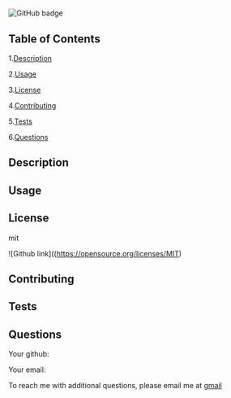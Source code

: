 #  

  ![GitHub badge](https://img.shields.io/badge/license-mit-blue.svg)
  ## Table of Contents

  
1.[Description](#description)
  
2.[Usage](#usage)
  
3.[License](#license)
  
4.[Contributing](#contributing)
  
5.[Tests](#tests)
  
6.[Questions](#questions)
  
 ## Description
  

  ## Usage
  

  ## License
  mit

  ![Github link]((https://opensource.org/licenses/MIT)
  ## Contributing
  

  ## Tests
  

  ## Questions
  Your github: [](github.com/)

  Your email: 

  To reach me with additional questions, please email me at [gmail](abjosammag@gmail.com)